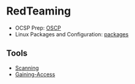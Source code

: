 # RedTeaming

- OCSP Prep: [OSCP]
- Linux Packages and Configuration: [packages]

## Tools
- [Scanning]
- [Gaining-Access]







[OSCP]: <https://github.com/k3rt4s/RedTeaming/blob/main/OSCP/README.md>
[packages]: <https://github.com/k3rt4s/RedTeaming/blob/main/packages.sh>
[Scanning]: <https://github.com/k3rt4s/RedTeaming/blob/main/Scanning>
[Gaining-Access]: <https://github.com/k3rt4s/RedTeaming/blob/main/Gaining Access>